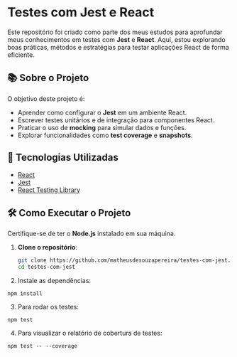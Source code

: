 # Testes com Jest e React

Este repositório foi criado como parte dos meus estudos para aprofundar meus conhecimentos em testes com **Jest** e **React**. Aqui, estou explorando boas práticas, métodos e estratégias para testar aplicações React de forma eficiente.

## 📚 Sobre o Projeto

O objetivo deste projeto é:

- Aprender como configurar o **Jest** em um ambiente React.
- Escrever testes unitários e de integração para componentes React.
- Praticar o uso de **mocking** para simular dados e funções.
- Explorar funcionalidades como **test coverage** e **snapshots**.

## 🚀 Tecnologias Utilizadas

- [React](https://reactjs.org/)
- [Jest](https://jestjs.io/)
- [React Testing Library](https://testing-library.com/docs/react-testing-library/intro/)

## 🛠️ Como Executar o Projeto

Certifique-se de ter o **Node.js** instalado em sua máquina.

1. **Clone o repositório**:

   ```bash
   git clone https://github.com/matheusdesouzapereira/testes-com-jest.git
   cd testes-com-jest
   ```
2. Instale as dependências:

```
npm install
```
3. Para rodar os testes:

```
npm test
```
4. Para visualizar o relatório de cobertura de testes:
```
npm test -- --coverage
```




